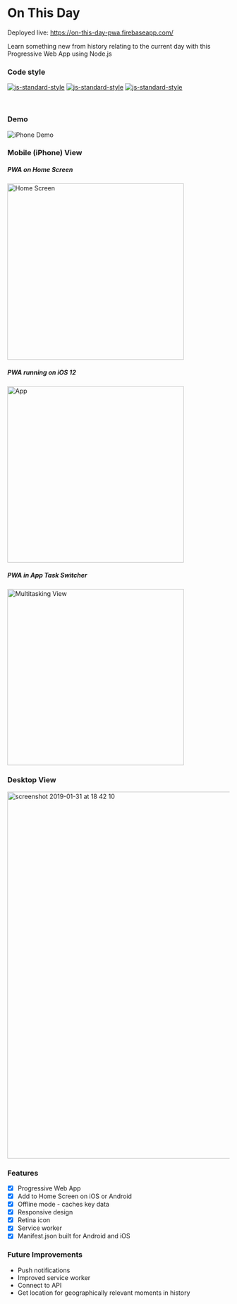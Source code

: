 # On This Day

Deployed live: https://on-this-day-pwa.firebaseapp.com/

Learn something new from history relating to the current day with this Progressive Web App using Node.js

### Code style
  [![js-standard-style](https://img.shields.io/badge/code%20style-standard-brightgreen.svg?style=flat)](https://github.com/feross/standard)
    [![js-standard-style](https://img.shields.io/badge/deployed-live-blue.svg)](https://team1-iot.firebaseapp.com/)
    [![js-standard-style](https://img.shields.io/badge/deployed%20version-1.0.0-green.svg)](https://team1-iot.firebaseapp.com/)

<br />

### Demo

![iPhone Demo](https://user-images.githubusercontent.com/39765499/52077221-601ffd80-2588-11e9-921e-19ce8f77e924.gif)

### Mobile (iPhone) View

##### PWA on Home Screen
<img width="400" alt="Home Screen" src="https://user-images.githubusercontent.com/39765499/52076792-5f3a9c00-2587-11e9-959a-1aa36f44f7b6.PNG">

##### PWA running on iOS 12

<img width="400" alt="App" src="https://user-images.githubusercontent.com/39765499/52076810-65c91380-2587-11e9-9b3c-2c77b41dbba5.jpg">

##### PWA in App Task Switcher

<img width="400" alt="Multitasking View" src="https://user-images.githubusercontent.com/39765499/52076823-6d88b800-2587-11e9-8f2b-647ba3a3e8bc.jpg">

### Desktop View

<img width="832" alt="screenshot 2019-01-31 at 18 42 10" src="https://user-images.githubusercontent.com/39765499/52077047-f0aa0e00-2587-11e9-8885-0de0f04aeaae.png">

<br />

### Features

- [x] Progressive Web App
- [x] Add to Home Screen on iOS or Android
- [x] Offline mode - caches key data
- [x] Responsive design
- [x] Retina icon
- [x] Service worker
- [x] Manifest.json built for Android and iOS

### Future Improvements

* Push notifications
* Improved service worker
* Connect to API
* Get location for geographically relevant moments in history
